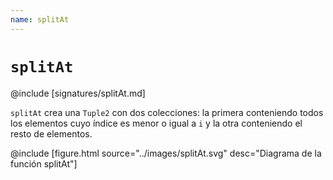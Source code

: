 ```yaml
---
name: splitAt
---
```


# `splitAt`

@include [signatures/splitAt.md]

`splitAt` crea una `Tuple2` con dos colecciones: la primera conteniendo todos los elementos cuyo índice es menor o igual a `i` y la otra conteniendo el resto de elementos.

@include [figure.html source="../images/splitAt.svg" desc="Diagrama de la función splitAt"]
